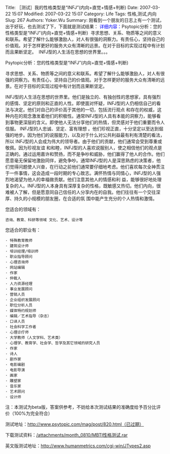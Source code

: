 ﻿Title: ［测试］我的性格类型是“INFJ”(内向+直觉+情感+判断) 
Date: 2007-03-22 15:07
Modified: 2007-03-22 15:07
Category: Life
Tags: 性格,测试,内向
Slug: 267
Authors: Yoker.Wu
Summary: 
    刚看到一个朋友的日志上有一个测试，出于好玩，也去测试了下，下面就是测试结果：
    <span style="color:Blue">详细内容：</span>Psytopic分析：您的性格类型是“INFJ”(内向+直觉+情感+判断) 
    寻求思想、关系、物质等之间的意义和联系。希望了解什么能够激励人，对人有很强的洞察力。有责任心，坚持自己的价值观。对于怎样更好的服务大众有清晰的远景。在对于目标的实现过程中有计划而且果断坚定。 
    INFJ型的人生活在思想的世界里。。。

Psytopic分析：您的性格类型是“INFJ”(内向+直觉+情感+判断) 

寻求思想、关系、物质等之间的意义和联系。希望了解什么能够激励人，对人有很强的洞察力。有责任心，坚持自己的价值观。对于怎样更好的服务大众有清晰的远景。在对于目标的实现过程中有计划而且果断坚定。 

INFJ型的人生活在思想的世界里。他们是独立的、有独创性的思想家，具有强烈的感情、坚定的原则和正直的人性。即使面对怀疑，INFJ型的人仍相信自己的看法与决定。他们对自己的评价高于其他的一切，包括流行观点 和存在的权威，这种内在的观念激发着他们的积极性。通常INFJ型的人具有本能的洞察力，能够看到事物更深层的含义。即使他人无法分享他们的热情，但灵感对于他们重要而令人信服。 INFJ型的人忠诚、坚定、富有理想 。他们珍视正直，十分坚定以至达到倔强的地步。因为他们的说服能力，以及对于什么对公共利益最有利有清楚的看法，所以 INFJ型的人会成为伟大的领导者。由于他们的贡献，他们通常会受到尊重或敬佩。因为珍视友谊 和和睦，INFJ型的人喜欢说服别人，使之相信他们的观点是正确的。通过运用嘉许和赞扬，而不是争吵和威胁，他们赢得了他人的合作。他们愿意毫无保留地激励同伴，避免争吵。通常INFJ型的人是深思熟虑的决策者，他 们觉得问题使人兴奋，在行动之前他们通常要仔细地考虑。他们喜欢每次全神贯注于一件事情，这会造成一段时期的专心致志。满怀热情与同情心，INFJ型的人强烈地渴望为他人的幸福做贡献。他们注意其他人的情感和利 益，能够很好地处理复杂的人。INFJ型的人本身具有深厚复杂的性格，既敏感又热切。他们内向，很难被人了解，但是愿意同自己信任的人分享内在的自我。他们往往有一个交往深厚、持久的小规模的朋友圈，在合适的氛 围中能产生充分的个人热情和激情。 

您适合的领域有：

    咨询、教育、科研等领域 文化、艺术、设计等

您适合的职业有：

    · 特殊教育教师
    · 建筑设计师
    · 培训经理/培训师
    · 职业指导顾问
    · 心理咨询师
    · 网站编辑
    · 作家
    · 仲裁人
    · 人力资源经理
    · 事业发展顾问
    · 营销人员
    · 企业组织发展顾问
    · 职位分析人员
    · 媒体特约规划师
    · 编辑／艺术指导（杂志）
    · 口译人员
    · 社会科学工作者　　
    · 心理诊疗师
    · 大学教师（人文学科、艺术类）
    · 心理学、教育学、社会学、哲学及其它领域的研究人员
    · 作家
    · 诗人
    · 剧作家
    · 电影编剧
    · 电影导演
    · 画家
    · 雕塑家
    · 音乐家
    · 艺术顾问
    · 设计师

注：本测试为beta版，答案供参考，不妨给本次测试结果的准确度给予百分比评价（100%为完全符合）

测试地址：http://www.psytopic.com/mag/post/820.html（已过期）

下载测试资料：[/attachments/month_0810/MBTI性格测试.rar](/attachments/month_0810/MBTI性格测试.rar)

英文版测试地址：http://www.humanmetrics.com/cgi-win/JTypes2.asp